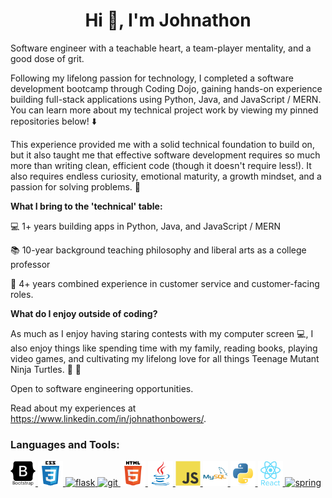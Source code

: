 <h1 align="center">Hi 👋, I'm Johnathon</h1>

Software engineer with a teachable heart, a team-player mentality, and a good dose of grit. 

Following my lifelong passion for technology, I completed a software development bootcamp through Coding Dojo, gaining hands-on experience building full-stack applications using Python, Java, and JavaScript / MERN. You can learn more about my technical project work by viewing my pinned repositories below! ⬇️

This experience provided me with a solid technical foundation to build on, but it also taught me that effective software development requires so much more than writing clean, efficient code (though it doesn't require less!). It also requires endless curiosity, emotional maturity, a growth mindset, and a passion for solving problems. 🧐

<strong>What I bring to the 'technical' table:</strong>

💻 1+ years building apps in Python, Java, and JavaScript / MERN

📚 10-year background teaching philosophy and liberal arts as a college professor

🤝 4+ years combined experience in customer service and customer-facing roles.

<strong>What do I enjoy outside of coding?</strong>

As much as I enjoy having staring contests with my computer screen 💻, I also enjoy things like spending time with my family, reading books, playing video games, and cultivating my lifelong love for all things Teenage Mutant Ninja Turtles. 🥷 🐢

Open to software engineering opportunities. 

Read about my experiences at https://www.linkedin.com/in/johnathonbowers/.

<h3 align="left">Languages and Tools:</h3>
<p align="left"> <a href="https://getbootstrap.com" target="_blank" rel="noreferrer"> <img src="https://raw.githubusercontent.com/devicons/devicon/master/icons/bootstrap/bootstrap-plain-wordmark.svg" alt="bootstrap" width="40" height="40"/> </a> <a href="https://www.w3schools.com/css/" target="_blank" rel="noreferrer"> <img src="https://raw.githubusercontent.com/devicons/devicon/master/icons/css3/css3-original-wordmark.svg" alt="css3" width="40" height="40"/> </a> <a href="https://flask.palletsprojects.com/" target="_blank" rel="noreferrer"> <img src="https://www.vectorlogo.zone/logos/pocoo_flask/pocoo_flask-icon.svg" alt="flask" width="40" height="40"/> </a> <a href="https://git-scm.com/" target="_blank" rel="noreferrer"> <img src="https://www.vectorlogo.zone/logos/git-scm/git-scm-icon.svg" alt="git" width="40" height="40"/> </a> <a href="https://www.w3.org/html/" target="_blank" rel="noreferrer"> <img src="https://raw.githubusercontent.com/devicons/devicon/master/icons/html5/html5-original-wordmark.svg" alt="html5" width="40" height="40"/> </a> <a href="https://www.java.com" target="_blank" rel="noreferrer"> <img src="https://raw.githubusercontent.com/devicons/devicon/master/icons/java/java-original.svg" alt="java" width="40" height="40"/> </a> <a href="https://developer.mozilla.org/en-US/docs/Web/JavaScript" target="_blank" rel="noreferrer"> <img src="https://raw.githubusercontent.com/devicons/devicon/master/icons/javascript/javascript-original.svg" alt="javascript" width="40" height="40"/> </a> <a href="https://www.mysql.com/" target="_blank" rel="noreferrer"> <img src="https://raw.githubusercontent.com/devicons/devicon/master/icons/mysql/mysql-original-wordmark.svg" alt="mysql" width="40" height="40"/> </a> <a href="https://www.python.org" target="_blank" rel="noreferrer"> <img src="https://raw.githubusercontent.com/devicons/devicon/master/icons/python/python-original.svg" alt="python" width="40" height="40"/> </a> <a href="https://reactjs.org/" target="_blank" rel="noreferrer"> <img src="https://raw.githubusercontent.com/devicons/devicon/master/icons/react/react-original-wordmark.svg" alt="react" width="40" height="40"/> </a> <a href="https://spring.io/" target="_blank" rel="noreferrer"> <img src="https://www.vectorlogo.zone/logos/springio/springio-icon.svg" alt="spring" width="40" height="40"/> </a> </p>
